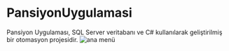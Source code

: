 # PansiyonUygulamasi
Pansiyon Uygulaması, SQL Server veritabanı ve C# kullanılarak geliştirilmiş bir otomasyon projesidir.
![ana menü](https://user-images.githubusercontent.com/77548014/119060204-67c67300-b9da-11eb-96fe-855f82938f7c.png)
